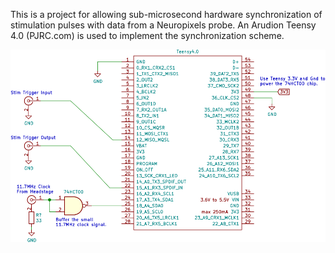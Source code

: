 This is a project for allowing sub-microsecond hardware synchronization of stimulation pulses with data from a Neuropixels probe.
An Arudion Teensy 4.0 (PJRC.com) is used to implement the synchronization scheme.

![SYNC circuit diagram](circuit/SYNC_circuit.png)
